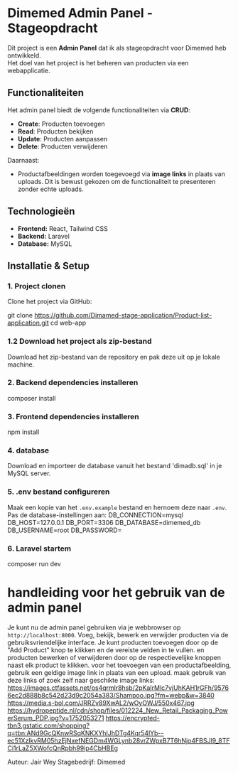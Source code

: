 # Dimemed Admin Panel - Stageopdracht

Dit project is een **Admin Panel** dat ik als stageopdracht voor Dimemed heb ontwikkeld.  
Het doel van het project is het beheren van producten via een webapplicatie.

## Functionaliteiten
Het admin panel biedt de volgende functionaliteiten via **CRUD**:
- **Create**: Producten toevoegen
- **Read**: Producten bekijken
- **Update**: Producten aanpassen
- **Delete**: Producten verwijderen

Daarnaast:
- Productafbeeldingen worden toegevoegd via **image links** in plaats van uploads. Dit is bewust gekozen om de functionaliteit te presenteren zonder echte uploads.

## Technologieën
- **Frontend:** React, Tailwind CSS
- **Backend:** Laravel
- **Database:** MySQL

## Installatie & Setup

### 1. Project clonen
Clone het project via GitHub:

git clone https://github.com/Dimamed-stage-application/Product-list-application.git
cd web-app

### 1.2 Download het project als zip-bestand
Download het zip-bestand van de repository en pak deze uit op je lokale machine.

### 2. Backend dependencies installeren
composer install

### 3. Frontend dependencies installeren
npm install

### 4. database
Download en importeer de database vanuit het bestand 'dimadb.sql' in je MySQL server.

### 5. .env bestand configureren
Maak een kopie van het `.env.example` bestand en hernoem deze naar `.env`. Pas de database-instellingen aan:
DB_CONNECTION=mysql
DB_HOST=127.0.0.1
DB_PORT=3306
DB_DATABASE=dimemed_db
DB_USERNAME=root
DB_PASSWORD=

### 6. Laravel startem
composer run dev

# handleiding voor het gebruik van de admin panel
Je kunt nu de admin panel gebruiken via je webbrowser op `http://localhost:8000`.
Voeg, bekijk, bewerk en verwijder producten via de gebruiksvriendelijke interface.
Je kunt producten toevoegen door op de "Add Product" knop te klikken en de vereiste velden in te vullen.
en producten bewerken of verwijderen door op de respectievelijke knoppen naast elk product te klikken.
voor het toevoegen van een productafbeelding, gebruik een geldige image link in plaats van een upload.
maak gebruik van deze links of zoek zelf naar geschikte image links:
https://images.ctfassets.net/os4qrmlr8hsb/2pKaIrMlc7vjUhKAH1rGFh/95766ec2d888b8c542d23d9c2054a383/Shampoo.jpg?fm=webp&w=3840
https://media.s-bol.com/JRRZv89XwAL2/wOyOWJ/550x467.jpg
https://hydropeptide.nl/cdn/shop/files/012224_New_Retail_Packaging_PowerSerum_PDP.jpg?v=1752053271
https://encrypted-tbn3.gstatic.com/shopping?q=tbn:ANd9GcQKnwRSqKNKXYhIJhDTg4Kqr54lYb--ec51XzIkvRM05hzEjNxefNEGDm4WGLynb28vrZWpxB7T6hNjo4FBSJl9_8TFCi1rLaZ5XWofcQnRpbh99ip4CbHBEg

Auteur: Jair Wey
Stagebedrijf: Dimemed
